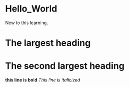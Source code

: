 # Hello_World
New to this learning.
# The largest heading
# The second largest heading
**this line is bold**
*This line is italicized*
